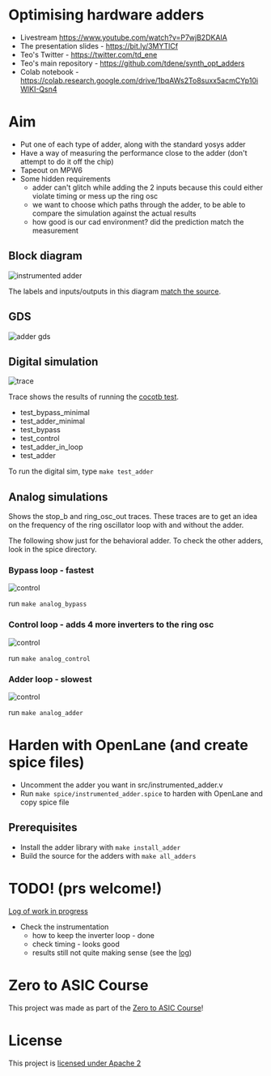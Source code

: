 # Optimising hardware adders

* Livestream https://www.youtube.com/watch?v=P7wjB2DKAIA
* The presentation slides - https://bit.ly/3MYTlCf
* Teo's Twitter - https://twitter.com/td_ene
* Teo's main repository - https://github.com/tdene/synth_opt_adders
* Colab notebook - https://colab.research.google.com/drive/1bqAWs2To8suxx5acmCYp10iWlKI-Qsn4

# Aim

* Put one of each type of adder, along with the standard yosys adder
* Have a way of measuring the performance close to the adder (don't attempt to do it off the chip)
* Tapeout on MPW6
* Some hidden requirements
    * adder can't glitch while adding the 2 inputs because this could either violate timing or mess up the ring osc
    * we want to choose which paths through the adder, to be able to compare the simulation against the actual results
    * how good is our cad environment? did the prediction match the measurement

## Block diagram

![instrumented adder](docs/instrumented_adder.svg)

The labels and inputs/outputs in this diagram [match the source](src/instrumented_adder.v).

## GDS 

![adder gds](docs/gds.png)

## Digital simulation

![trace](docs/trace.png)

Trace shows the results of running the [cocotb test](test/test_adder.py).

* test_bypass_minimal
* test_adder_minimal
* test_bypass
* test_control
* test_adder_in_loop
* test_adder

To run the digital sim, type `make test_adder`

## Analog simulations

Shows the stop_b and ring_osc_out traces. These traces are to get an idea on the frequency of the ring oscillator loop with and without the adder.

The following show just for the behavioral adder. To check the other adders, look in the spice directory.

### Bypass loop - fastest

![control](docs/spice_pics/bypass.png)

run `make analog_bypass`

### Control loop - adds 4 more inverters to the ring osc

![control](docs/spice_pics/control.png)

run `make analog_control`

### Adder loop - slowest

![control](docs/spice_pics/adder.png)

run `make analog_adder`

# Harden with OpenLane (and create spice files)

* Uncomment the adder you want in src/instrumented_adder.v
* Run `make spice/instrumented_adder.spice` to harden with OpenLane and copy spice file

## Prerequisites

* Install the adder library with `make install_adder`
* Build the source for the adders with `make all_adders`

# TODO! (prs welcome!)

[Log of work in progress](docs/log.md)

* Check the instrumentation
    * how to keep the inverter loop - done
    * check timing - looks good
    * results still not quite making sense (see the [log](docs/log.md))

# Zero to ASIC Course

This project was made as part of the [Zero to ASIC Course](https://zerotoasiccourse.com)!

# License

This project is [licensed under Apache 2](LICENSE)
